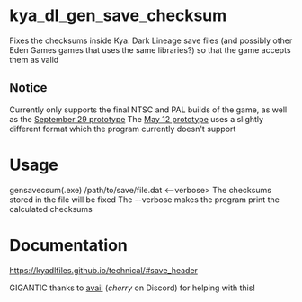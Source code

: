 # kya_dl_gen_save_checksum
Fixes the checksums inside Kya: Dark Lineage save files (and possibly other Eden Games games that uses the same libraries?) so that the game accepts them as valid
## Notice
Currently only supports the final NTSC and PAL builds of the game, as well as the [September 29 prototype](https://hiddenpalace.org/Kya:\_Dark\_Lineage\_\(Sep_29,\_2003\_prototype\))  
The [May 12 prototype](https://hiddenpalace.org/Kya:\_Dark\_Lineage\_\(May\_12,\_2003\_prototype\)) uses a slightly different format which the program currently doesn't support

# Usage
gensavecsum(.exe) /path/to/save/file.dat <--verbose>
The checksums stored in the file will be fixed
The --verbose makes the program print the calculated checksums

# Documentation
https://kyadlfiles.github.io/technical/#save_header

GIGANTIC thanks to [avail](https://github.com/avail) (_cherry_ on Discord) for helping with this!
